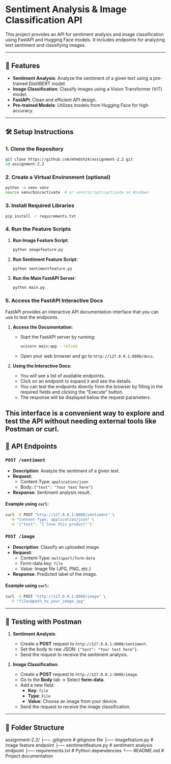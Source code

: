 # Sentiment Analysis & Image Classification API

This project provides an API for sentiment analysis and image classification using FastAPI and Hugging Face models. It includes endpoints for analyzing text sentiment and classifying images.

---

## 🚀 Features

- **Sentiment Analysis**: Analyze the sentiment of a given text using a pre-trained DistilBERT model.
- **Image Classification**: Classify images using a Vision Transformer (ViT) model.
- **FastAPI**: Clean and efficient API design.
- **Pre-trained Models**: Utilizes models from Hugging Face for high accuracy.

---

## 🛠️ Setup Instructions

### 1. Clone the Repository

```bash
git clone https://github.com/mhmdsh24/assignment-2.2.git
cd assignment-2.2
```

### 2. Create a Virtual Environment (optional)

```bash
python -m venv venv
source venv/bin/activate  # or venv\Scripts\activate on Windows
```

### 3. Install Required Libraries

```bash
pip install -r requirements.txt
```

### 4. Run the Feature Scripts

1. **Run Image Feature Script**:
   ```bash
   python imagefeature.py
   ```

2. **Run Sentiment Feature Script**:
   ```bash
   python sentimentfeature.py
   ```

3. **Run the Main FastAPI Server**:
   ```bash
   python main.py
   ```

### 5. Access the FastAPI Interactive Docs

FastAPI provides an interactive API documentation interface that you can use to test the endpoints.

1. **Access the Documentation**:
   - Start the FastAPI server by running:
     ```bash
     uvicorn main:app --reload
     ```
   - Open your web browser and go to `http://127.0.0.1:8000/docs`.

2. **Using the Interactive Docs**:
   - You will see a list of available endpoints.
   - Click on an endpoint to expand it and see the details.
   - You can test the endpoints directly from the browser by filling in the required fields and clicking the "Execute" button.
   - The response will be displayed below the request parameters.

This interface is a convenient way to explore and test the API without needing external tools like Postman or curl.
---

## 📡 API Endpoints

### `POST /sentiment`

- **Description**: Analyze the sentiment of a given text.
- **Request**:
  - Content-Type: `application/json`
  - Body: `{"text": "Your text here"}`
- **Response**: Sentiment analysis result.

#### Example using `curl`:

```bash
curl -X POST "http://127.0.0.1:8000/sentiment" \
  -H "Content-Type: application/json" \
  -d '{"text": "I love this product!"}'
```

### `POST /image`

- **Description**: Classify an uploaded image.
- **Request**:
  - Content-Type: `multipart/form-data`
  - Form-data key: `file`
  - Value: Image file (JPG, PNG, etc.)
- **Response**: Predicted label of the image.

#### Example using `curl`:

```bash
curl -X POST "http://127.0.0.1:8000/image" \
  -F "file=@path_to_your_image.jpg"
```

---

## 🧪 Testing with Postman

1. **Sentiment Analysis**:
   - Create a **POST** request to `http://127.0.0.1:8000/sentiment`.
   - Set the body to raw JSON: `{"text": "Your text here"}`.
   - Send the request to receive the sentiment analysis.

2. **Image Classification**:
   - Create a **POST** request to `http://127.0.0.1:8000/image`.
   - Go to the **Body** tab → Select **form-data**.
   - Add a new field:
     - **Key**: `file`
     - **Type**: `File`
     - **Value**: Choose an image from your device.
   - Send the request to receive the image classification.

---


## 📁 Folder Structure
assignment-2.2/
├── .gitignore # gitignore file
├── imagefeature.py # image feature endpoint
├── sentimentfeature.py # sentiment analysis endpoint
├── requirements.txt # Python dependencies
└── README.md # Project documentation

```